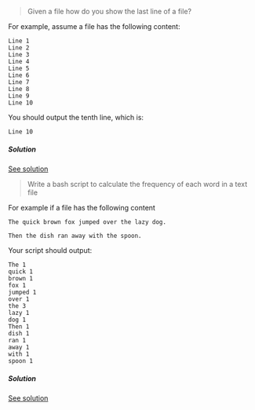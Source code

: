 > Given a file how do you show the last line of a file?

For example, assume a file has the following content:

```
Line 1
Line 2
Line 3
Line 4
Line 5
Line 6
Line 7
Line 8
Line 9
Line 10
```

You should output the tenth line, which is:

```
Line 10
```

##### Solution

[See solution](./last_line.sql)

> Write a bash script to calculate the frequency of each word in a text file

For example if a file has the following content

```
The quick brown fox jumped over the lazy dog.

Then the dish ran away with the spoon.
```

Your script should output:

```
The 1
quick 1
brown 1
fox 1
jumped 1
over 1
the 3
lazy 1
dog 1
Then 1
dish 1
ran 1
away 1
with 1
spoon 1
```

##### Solution

[See solution](./word_count.sql)
